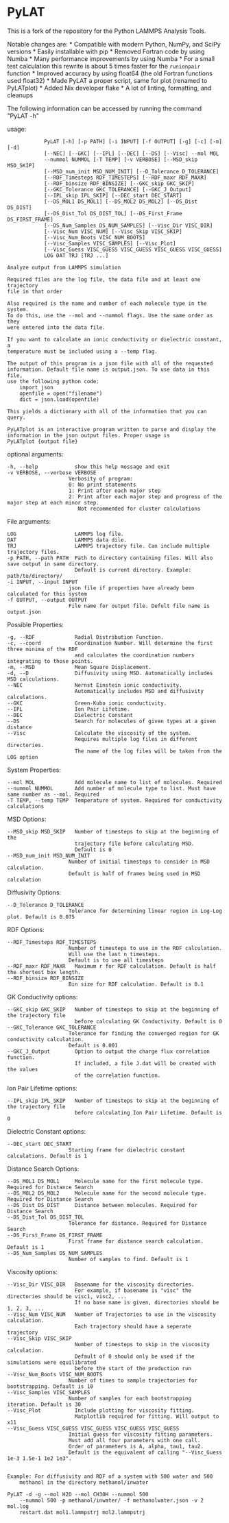 # PyLAT

This is a fork of the repository for the Python LAMMPS Analysis Tools.

Notable changes are:
    * Compatible with modern Python, NumPy, and SciPy versions
    * Easily installable with pip
    * Removed Fortran code by using Numba
    * Many performance improvements by using Numba
        * For a small test calculation this rewrite is about 5 times faster for the `runionpair` function
    * Improved accuracy by using float64 (the old Fortran functions used float32)
    * Made PyLAT a proper script, same for plot (renamed to PyLATplot)
    * Added Nix developer flake
    * A lot of linting, formatting, and cleanups

The following information can be accessed by running the command "PyLAT -h"

usage:

                PyLAT [-h] [-p PATH] [-i INPUT] [-f OUTPUT] [-g] [-c] [-m] [-d]
                [--NEC] [--GKC] [--IPL] [--DEC] [--DS] [--Visc] --mol MOL
                --nummol NUMMOL [-T TEMP] [-v VERBOSE] [--MSD_skip MSD_SKIP]
                [--MSD_num_init MSD_NUM_INIT] [--D_Tolerance D_TOLERANCE]
                [--RDF_Timesteps RDF_TIMESTEPS] [--RDF_maxr RDF_MAXR]
                [--RDF_binsize RDF_BINSIZE] [--GKC_skip GKC_SKIP]
                [--GKC_Tolerance GKC_TOLERANCE] [--GKC_J_Output]
                [--IPL_skip IPL_SKIP] [--DEC_start DEC_START]
                [--DS_MOL1 DS_MOL1] [--DS_MOL2 DS_MOL2] [--DS_Dist DS_DIST]
                [--DS_Dist_Tol DS_DIST_TOL] [--DS_First_Frame DS_FIRST_FRAME]
                [--DS_Num_Samples DS_NUM_SAMPLES] [--Visc_Dir VISC_DIR]
                [--Visc_Num VISC_NUM] [--Visc_Skip VISC_SKIP]
                [--Visc_Num_Boots VISC_NUM_BOOTS]
                [--Visc_Samples VISC_SAMPLES] [--Visc_Plot]
                [--Visc_Guess VISC_GUESS VISC_GUESS VISC_GUESS VISC_GUESS]
                LOG DAT TRJ [TRJ ...]

    Analyze output from LAMMPS simulation

    Required files are the log file, the data file and at least one trajectory
    file in that order

    Also required is the name and number of each molecule type in the system.
    To do this, use the --mol and --nummol flags. Use the same order as they
    were entered into the data file.

    If you want to calculate an ionic conductivity or dielectric constant, a
    temperature must be included using a --temp flag.

    The output of this program is a json file with all of the requested
    information. Default file name is output.json. To use data in this file,
    use the following python code:
        import json
        openfile = open("filename")
        dict = json.load(openfile)

    This yields a dictionary with all of the information that you can query.

    PyLATplot is an interactive program written to parse and display the
    information in the json output files. Proper usage is
    PyLATplot {output file}


optional arguments:

    -h, --help            show this help message and exit
    -v VERBOSE, --verbose VERBOSE
                        Verbosity of program:
                        0: No print statements
                        1: Print after each major step
                        2: Print after each major step and progress of the major step at each minor step.
                           Not recommended for cluster calculations

File arguments:

    LOG                   LAMMPS log file.
    DAT                   LAMMPS data dile.
    TRJ                   LAMMPS trajectory file. Can include multiple trajectory files.
    -p PATH, --path PATH  Path to directory containing files. Will also save output in same directory.
                          Default is current directory. Example: path/to/directory/
    -i INPUT, --input INPUT
                        json file if properties have already been calculated for this system
    -f OUTPUT, --output OUTPUT
                        File name for output file. Defult file name is output.json

Possible Properties:

    -g, --RDF             Radial Distribution Function.
    -c, --coord           Coordination Number. Will determine the first three minima of the RDF
                          and calculates the coordination numbers integrating to those points.
    -m, --MSD             Mean Square Displacement.
    -d, --D               Diffusivity using MSD. Automatically includes MSD calculations.
    --NEC                 Nernst Einstein ionic conductivity.
                          Automatically includes MSD and diffusivity calculations.
    --GKC                 Green-Kubo ionic conductivity.
    --IPL                 Ion Pair Lifetime.
    --DEC                 Dielectric Constant
    --DS                  Search for molecules of given types at a given distance
    --Visc                Calculate the viscosity of the system.
                          Requires multiple log files in different directories.
                          The name of the log files will be taken from the LOG option

System Properties:

    --mol MOL             Add molecule name to list of molecules. Required
    --nummol NUMMOL       Add number of molecule type to list. Must have same number as --mol. Required
    -T TEMP, --temp TEMP  Temperature of system. Required for conductivity calculations

MSD Options:

    --MSD_skip MSD_SKIP   Number of timesteps to skip at the beginning of the
                          trajectory file before calculating MSD.
                          Default is 0
    --MSD_num_init MSD_NUM_INIT
                        Number of initial timesteps to consider in MSD calculation.
                        Default is half of frames being used in MSD calculation

Diffusivity Options:

    --D_Tolerance D_TOLERANCE
                        Tolerance for determining linear region in Log-Log plot. Default is 0.075

RDF Options:

    --RDF_Timesteps RDF_TIMESTEPS
                        Number of timesteps to use in the RDF calculation.
                        Will use the last n timesteps.
                        Default is to use all timesteps
    --RDF_maxr RDF_MAXR   Maximum r for RDF calculation. Default is half the shortest box length.
    --RDF_binsize RDF_BINSIZE
                        Bin size for RDF calculation. Default is 0.1

GK Conductivity options:

    --GKC_skip GKC_SKIP   Number of timesteps to skip at the beginning of the trajectory file
                          before calculating GK Conductivity. Default is 0
    --GKC_Tolerance GKC_TOLERANCE
                        Tolerance for finding the converged region for GK conductivity calculation.
                        Default is 0.001
    --GKC_J_Output        Option to output the charge flux correlation function.
                          If included, a file J.dat will be created with the values
                          of the correlation function.

Ion Pair Lifetime options:

    --IPL_skip IPL_SKIP   Number of timesteps to skip at the beginning of the trajectory file
                          before calculating Ion Pair Lifetime. Default is 0

Dielectric Constant options:

    --DEC_start DEC_START
                        Starting frame for dielectric constant calculations. Default is 1

Distance Search Options:

    --DS_MOL1 DS_MOL1     Molecule name for the first molecule type. Required for Distance Search
    --DS_MOL2 DS_MOL2     Molecule name for the second molecule type. Required for Distance Search
    --DS_Dist DS_DIST     Distance between molecules. Required for Distance Search
    --DS_Dist_Tol DS_DIST_TOL
                        Tolerance for distance. Required for Distance Search
    --DS_First_Frame DS_FIRST_FRAME
                        First frame for distance search calculation. Default is 1
    --DS_Num_Samples DS_NUM_SAMPLES
                        Number of samples to find. Default is 1

Viscosity options:

    --Visc_Dir VISC_DIR   Basename for the viscosity directories.
                          For example, if basename is "visc" the directories should be visc1, visc2, ...
                          If no base name is given, directories should be 1, 2, 3, ...
    --Visc_Num VISC_NUM   Number of Trajectories to use in the viscosity calculation.
                          Each trajectory should have a seperate trajectory
    --Visc_Skip VISC_SKIP
                          Number of timesteps to skip in the viscosity calculation.
                          Default of 0 should only be used if the simulations were equilibrated
                          before the start of the production run
    --Visc_Num_Boots VISC_NUM_BOOTS
                        Number of times to sample trajectories for bootstrapping. Default is 10
    --Visc_Samples VISC_SAMPLES
                        Number of samples for each bootstrapping iteration. Default is 30
    --Visc_Plot           Include plotting for viscosity fitting.
                          Matplotlib required for fitting. Will output to x11
    --Visc_Guess VISC_GUESS VISC_GUESS VISC_GUESS VISC_GUESS
                        Initial guess for viscosity fitting parameters.
                        Must add all four parameters with one call.
                        Order of parameters is A, alpha, tau1, tau2.
                        Default is the equivalent of calling "--Visc_Guess 1e-3 1.5e-1 1e2 1e3".


    Example: For diffusivity and RDF of a system with 500 water and 500
        methanol in the directory methanol/inwater

    PyLAT -d -g --mol H2O --mol CH3OH --nummol 500
        --nummol 500 -p methanol/inwater/ -f methanolwater.json -v 2 mol.log
        restart.dat mol1.lammpstrj mol2.lammpstrj



